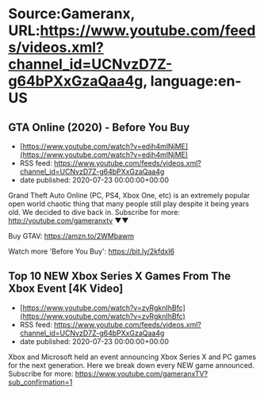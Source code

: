 # Source:Gameranx, URL:https://www.youtube.com/feeds/videos.xml?channel_id=UCNvzD7Z-g64bPXxGzaQaa4g, language:en-US

## GTA Online (2020) - Before You Buy
 - [https://www.youtube.com/watch?v=edih4mlNjME](https://www.youtube.com/watch?v=edih4mlNjME)
 - RSS feed: https://www.youtube.com/feeds/videos.xml?channel_id=UCNvzD7Z-g64bPXxGzaQaa4g
 - date published: 2020-07-23 00:00:00+00:00

Grand Theft Auto Online (PC, PS4, Xbox One, etc) is an extremely popular open world chaotic thing that many people still play despite it being years old. We decided to dive back in.
Subscribe for more: http://youtube.com/gameranxtv ▼▼


Buy GTAV: https://amzn.to/2WMbawm



Watch more 'Before You Buy': https://bit.ly/2kfdxI6

## Top 10 NEW Xbox Series X Games From The Xbox Event [4K Video]
 - [https://www.youtube.com/watch?v=zvRgknIhBfc](https://www.youtube.com/watch?v=zvRgknIhBfc)
 - RSS feed: https://www.youtube.com/feeds/videos.xml?channel_id=UCNvzD7Z-g64bPXxGzaQaa4g
 - date published: 2020-07-23 00:00:00+00:00

Xbox and Microsoft held an event announcing Xbox Series X and PC games for the next generation. Here we break down every NEW game announced.
Subscribe for more: https://www.youtube.com/gameranxTV?sub_confirmation=1

